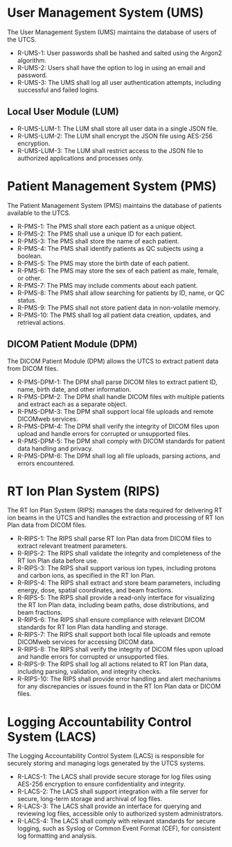 # User Management System (UMS)

The User Management System (UMS) maintains the database of users of the UTCS.

- R-UMS-1: User passwords shall be hashed and salted using the Argon2 algorithm.
- R-UMS-2: Users shall have the option to log in using an email and password.
- R-UMS-3: The UMS shall log all user authentication attempts, including successful and failed logins.

## Local User Module (LUM)

- R-UMS-LUM-1: The LUM shall store all user data in a single JSON file.
- R-UMS-LUM-2: The LUM shall encrypt the JSON file using AES-256 encryption.
- R-UMS-LUM-3: The LUM shall restrict access to the JSON file to authorized applications and processes only.

# Patient Management System (PMS)

The Patient Management System (PMS) maintains the database of patients available to the UTCS.

- R-PMS-1: The PMS shall store each patient as a unique object.
- R-PMS-2: The PMS shall use a unique ID for each patient.
- R-PMS-3: The PMS shall store the name of each patient.
- R-PMS-4: The PMS shall identify patients as QC subjects using a boolean.
- R-PMS-5: The PMS may store the birth date of each patient.
- R-PMS-6: The PMS may store the sex of each patient as male, female, or other.
- R-PMS-7: The PMS may include comments about each patient.
- R-PMS-8: The PMS shall allow searching for patients by ID, name, or QC status.
- R-PMS-9: The PMS shall not store patient data in non-volatile memory.
- R-PMS-10: The PMS shall log all patient data creation, updates, and retrieval actions.

## DICOM Patient Module (DPM)

The DICOM Patient Module (DPM) allows the UTCS to extract patient data from DICOM files.

- R-PMS-DPM-1: The DPM shall parse DICOM files to extract patient ID, name, birth date, and other information.
- R-PMS-DPM-2: The DPM shall handle DICOM files with multiple patients and extract each as a separate object.
- R-PMS-DPM-3: The DPM shall support local file uploads and remote DICOMweb services.
- R-PMS-DPM-4: The DPM shall verify the integrity of DICOM files upon upload and handle errors for corrupted or unsupported files.
- R-PMS-DPM-5: The DPM shall comply with DICOM standards for patient data handling and privacy.
- R-PMS-DPM-6: The DPM shall log all file uploads, parsing actions, and errors encountered.

# RT Ion Plan System (RIPS)

The RT Ion Plan System (RIPS) manages the data required for delivering RT ion beams in the UTCS and handles the extraction and processing of RT Ion Plan data from DICOM files.

- R-RIPS-1: The RIPS shall parse RT Ion Plan data from DICOM files to extract relevant treatment parameters.
- R-RIPS-2: The RIPS shall validate the integrity and completeness of the RT Ion Plan data before use.
- R-RIPS-3: The RIPS shall support various ion types, including protons and carbon ions, as specified in the RT Ion Plan.
- R-RIPS-4: The RIPS shall extract and store beam parameters, including energy, dose, spatial coordinates, and beam fractions.
- R-RIPS-5: The RIPS shall provide a read-only interface for visualizing the RT Ion Plan data, including beam paths, dose distributions, and beam fractions.
- R-RIPS-6: The RIPS shall ensure compliance with relevant DICOM standards for RT Ion Plan data handling and storage.
- R-RIPS-7: The RIPS shall support both local file uploads and remote DICOMweb services for accessing DICOM data.
- R-RIPS-8: The RIPS shall verify the integrity of DICOM files upon upload and handle errors for corrupted or unsupported files.
- R-RIPS-9: The RIPS shall log all actions related to RT Ion Plan data, including parsing, validation, and integrity checks.
- R-RIPS-10: The RIPS shall provide error handling and alert mechanisms for any discrepancies or issues found in the RT Ion Plan data or DICOM files.

# Logging Accountability Control System (LACS)

The Logging Accountability Control System (LACS) is responsible for securely storing and managing logs generated by the UTCS systems.

- R-LACS-1: The LACS shall provide secure storage for log files using AES-256 encryption to ensure confidentiality and integrity.
- R-LACS-2: The LACS shall support integration with a file server for secure, long-term storage and archival of log files.
- R-LACS-3: The LACS shall provide an interface for querying and reviewing log files, accessible only to authorized system administrators.
- R-LACS-4: The LACS shall comply with relevant standards for secure logging, such as Syslog or Common Event Format (CEF), for consistent log formatting and analysis.

